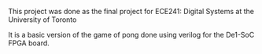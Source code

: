 This project was done as the final project for ECE241: Digital Systems at the University of Toronto

It is a basic version of the game of pong done using verilog for the De1-SoC FPGA board.
